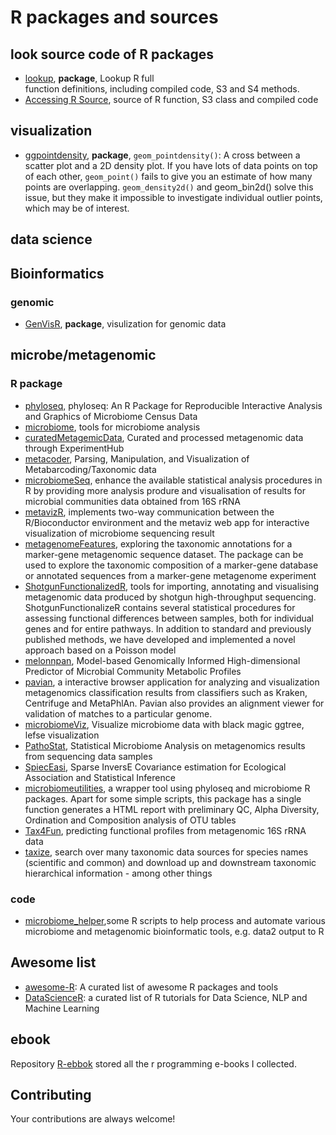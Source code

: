 # R packages and sources


## look source code of R packages

- [lookup](https://github.com/jimhester/lookup), **package**, Lookup R full  
  function definitions, including compiled code, S3 and S4 methods.
- [Accessing R Source](https://github.com/jennybc/access-r-source), source of R
  function, S3 class and compiled code
  
## visualization

- [ggpointdensity](https://github.com/LKremer/ggpointdensity), **package**, 
  `geom_pointdensity()`: A cross between a scatter plot and a 2D density plot. 
  If you have lots of data points on top of each other, `geom_point()` fails to 
  give you an estimate of how many points are overlapping. `geom_density2d()` and
  geom_bin2d() solve this issue, but they make it impossible to investigate 
  individual outlier points, which may be of interest.
  
## data science

## Bioinformatics

### genomic

- [GenVisR](https://github.com/griffithlab/GenVisR/issues), **package**,
  visulization for genomic data

## microbe/metagenomic

### R package

- [phyloseq](https://github.com/joey711/phyloseq), phyloseq: An R 
  Package for Reproducible Interactive Analysis and Graphics of Microbiome Census
  Data
- [microbiome](https://github.com/microbiome/microbiome), tools for
  microbiome analysis
- [curatedMetagemicData](https://github.com/waldronlab/curatedMetagenomicData), 
  Curated and processed metagenomic data through ExperimentHub 
- [metacoder](https://github.com/grunwaldlab/metacoder), Parsing, Manipulation,
  and Visualization of Metabarcoding/Taxonomic data
- [microbiomeSeq](https://github.com/umerijaz/microbiomeSeq),  enhance the 
  available statistical analysis procedures in R by providing more analysis
  produre and visualisation of results for microbial communities data obtained
  from 16S rRNA
- [metavizR](https://github.com/epiviz/metavizr),  implements two-way
  communication between the R/Bioconductor environment and the metaviz web app
  for interactive visualization of microbiome sequencing result
- [metagenomeFeatures](https://github.com/HCBravoLab/metagenomeFeatures),
  exploring the taxonomic annotations for a marker-gene metagenomic sequence
  dataset. The package can be used to explore the taxonomic composition of a
  marker-gene database or annotated sequences from a marker-gene metagenome
  experiment
- [ShotgunFunctionalizedR](http://shotgun.math.chalmers.se/),  tools for
  importing, annotating and visualising metagenomic data produced by shotgun
  high-throughput sequencing. ShotgunFunctionalizeR contains several statistical
  procedures for assessing functional differences between samples, both for
  individual genes and for entire pathways. In addition to standard and
  previously published methods, we have developed and implemented a novel
  approach based on a Poisson model
- [melonnpan](https://github.com/biobakery/melonnpan), Model-based Genomically
  Informed High-dimensional Predictor of Microbial Community Metabolic Profiles
- [pavian](https://github.com/fbreitwieser/pavian), a interactive browser
  application for analyzing and visualization metagenomics classification results
  from classifiers such as Kraken, Centrifuge and MetaPhlAn. Pavian also provides
  an alignment viewer for validation of matches to a particular genome.
- [microbiomeViz](https://github.com/lch14forever/microbiomeViz), Visualize
  microbiome data with black magic ggtree, lefse visualization
- [PathoStat](https://github.com/mani2012/PathoStat), Statistical Microbiome
  Analysis on metagenomics results from sequencing data samples
- [SpiecEasi](https://github.com/zdk123/SpiecEasi), Sparse InversE Covariance
  estimation for Ecological Association and Statistical Inference
- [microbiomeutilities](https://github.com/microsud/microbiomeutilities), a
  wrapper tool using phyloseq and microbiome R packages. Apart for some simple
  scripts, this package has a single function generates a HTML report with
  preliminary QC, Alpha Diversity, Ordination and Composition analysis of OTU
  tables
- [Tax4Fun](http://tax4fun.gobics.de/), predicting functional profiles from
  metagenomic 16S rRNA data
- [taxize](https://github.com/ropensci/taxize), search over many taxonomic data
  sources for species names (scientific and common) and download up and
  downstream taxonomic hierarchical information - among other things

### code

- [microbiome_helper](https://github.com/LangilleLab/microbiome_helper),some R
  scripts to help process and automate various microbiome and metagenomic
  bioinformatic tools, e.g. data2 output to R


## Awesome list

- [awesome-R](https://github.com/qinwf/awesome-R): A curated list of awesome R 
  packages and tools
- [DataScienceR](https://github.com/ujjwalkarn/DataScienceR): a curated list of R
  tutorials for Data Science, NLP and Machine Learning

## ebook

Repository [R-ebbok](https://github.com/yiluheihei/R-ebook) stored all the r programming e-books I collected.


## Contributing

Your contributions are always welcome!
